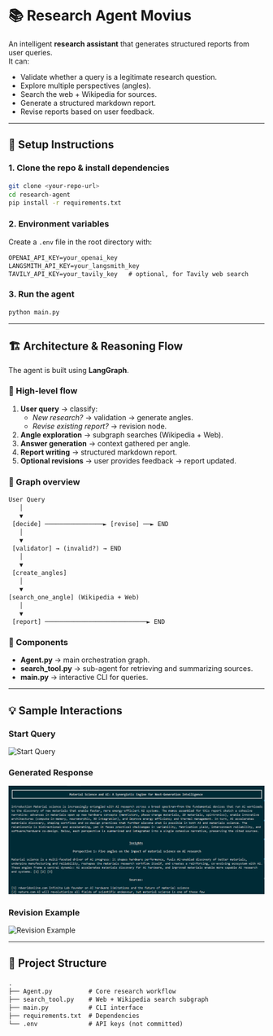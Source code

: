 # 📚 Research Agent Movius  

An intelligent **research assistant** that generates structured reports from user queries.  
It can:  
- Validate whether a query is a legitimate research question.  
- Explore multiple perspectives (angles).  
- Search the web + Wikipedia for sources.  
- Generate a structured markdown report.  
- Revise reports based on user feedback.  

---

## 🚀 Setup Instructions  

### 1. Clone the repo & install dependencies
```bash
git clone <your-repo-url>
cd research-agent
pip install -r requirements.txt
```

### 2. Environment variables  
Create a `.env` file in the root directory with:
```env
OPENAI_API_KEY=your_openai_key
LANGSMITH_API_KEY=your_langsmith_key
TAVILY_API_KEY=your_tavily_key   # optional, for Tavily web search
```

### 3. Run the agent  
```bash
python main.py
```

---

## 🏗️ Architecture & Reasoning Flow  

The agent is built using **LangGraph**.  

### 🔹 High-level flow
1. **User query** → classify:  
   - *New research?* → validation → generate angles.  
   - *Revise existing report?* → revision node.  
2. **Angle exploration** → subgraph searches (Wikipedia + Web).  
3. **Answer generation** → context gathered per angle.  
4. **Report writing** → structured markdown report.  
5. **Optional revisions** → user provides feedback → report updated.  

### 🔹 Graph overview  

```
User Query
   │
   ▼
 [decide] ────────────────► [revise] ──► END
   │
   ▼
 [validator] → (invalid?) → END
   │
   ▼
 [create_angles]
   │
   ▼
[search_one_angle] (Wikipedia + Web)
   │
   ▼
 [report] ────────────────────────────► END
```

### 🔹 Components
- **Agent.py** → main orchestration graph.  
- **search_tool.py** → sub-agent for retrieving and summarizing sources.  
- **main.py** → interactive CLI for queries.  

---

## 💡 Sample Interactions  

### Start Query
![Start Query](Screenshot%20start%20query.png)

### Generated Response
![Generated Response](images/Response.png)

### Revision Example
![Revision Example](Screenshot%20revision.png)

---

## 📂 Project Structure  

```
.
├── Agent.py          # Core research workflow
├── search_tool.py    # Web + Wikipedia search subgraph
├── main.py           # CLI interface
├── requirements.txt  # Dependencies
└── .env              # API keys (not committed)
```
